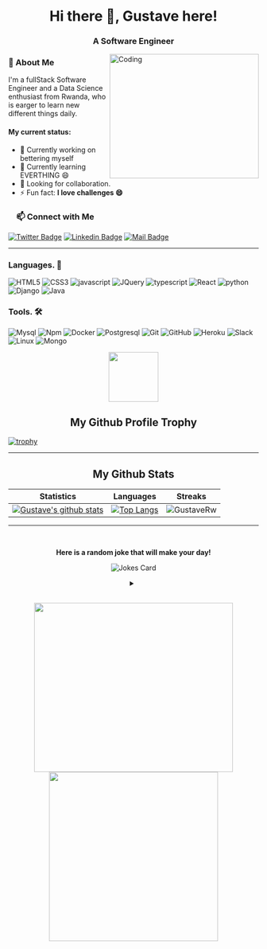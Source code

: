<h1 align="center">Hi there 👋, Gustave here!</h1>
<h3 align="center">A Software Engineer</h3>

<img align="right" alt="Coding" width="300" height="250" src="https://github.com/Ayushparikh-code/Ayushparikh-code/blob/main/coding-freak%20(1).gif">
<!--<img align="right" height="250" width="300" src="https://cdn.dribbble.com/users/2238041/screenshots/4763918/working.gif" /> </a> -->

<h3><a id="user-content-about-me" class="anchor" aria-hidden="true" href="#about-me"></a>🙋 About  Me</h3>
I'm a fullStack Software Engineer and a Data Science enthusiast from Rwanda, 
who is earger to learn new different things daily. 

  
#### My current status:
- 🔭 Currently working on bettering myself
- 🌱 Currently learning EVERTHING 😄
- 👯 Looking for collaboration.
- ⚡ Fun fact: **I love challenges 😄**

<!-- <img src="https://github.com/rajput2107/rajput2107/blob/master/Assets/Handshake.gif" width="40px">I’m looking to collaborate on **Open-Source Projects** -->


<!-- START NEW SECTION -->
 <!-- CONNECT WITH ME LINKS -->
<h3><a id="user-content-about-me" class="anchor" aria-hidden="true" href="#about-me"><svg class="octicon octicon-link" viewBox="0 0 16 16" version="1.1" width="16" height="16" aria-hidden="true"></a>📫 Connect with Me
</h3>
 
  [![Twitter Badge](https://img.shields.io/badge/Twitter-1DA1F2?style=for-the-badge&logo=twitter&logoColor=white)](https://twitter.com/iam_Gustave) [![Linkedin Badge](https://img.shields.io/badge/LinkedIn-0077B5?style=for-the-badge&logo=linkedin&logoColor=white)](https://www.linkedin.com/in/jmgustave/) [![Mail Badge](https://img.shields.io/badge/Gmail-D14836?style=for-the-badge&logo=gmail&logoColor=white)](mailto:jmgustave5@gmail.com)
<hr>
 
 <!-- START NEW SECTION -->
### Languages. 🚧 

![HTML5](https://icongr.am/devicon/html5-original.svg?size=50&color=currentColor)
![CSS3](https://icongr.am/devicon/css3-original.svg?size=50&color=currentColor)
![javascript](https://icongr.am/devicon/javascript-original.svg?size=50&color=currentColor)
![JQuery](https://icongr.am/devicon/jquery-original-wordmark.svg?size=50&color=currentColor)
![typescript](https://icongr.am/devicon/typescript-original.svg?size=50&color=currentColor)
![React](https://icongr.am/devicon/react-original.svg?size=50&color=currentColor)
![python](https://icongr.am/devicon/python-original.svg?size=50&color=currentColor)
![Django](https://icongr.am/devicon/django-original.svg?size=50&color=currentColor)
![Java](https://icongr.am/devicon/java-original.svg?size=50&color=currentColor)




### Tools. 🛠 

![Mysql](https://icongr.am/devicon/mysql-original-wordmark.svg?size=50&color=currentColor)
![Npm](https://icongr.am/devicon/npm-original-wordmark.svg?size=50&color=currentColor)
![Docker](https://icongr.am/devicon/docker-original-wordmark.svg?size=50&color=currentColor)
![Postgresql](https://icongr.am/devicon/postgresql-original.svg?size=50&color=currentColor)
![Git](https://icongr.am/devicon/git-original.svg?size=50&color=currentColor)
![GitHub](https://icongr.am/devicon/github-original.svg?size=50&color=currentColor)
![Heroku](https://icongr.am/devicon/heroku-original.svg?size=50&color=currentColor)
![Slack](https://icongr.am/devicon/slack-original.svg?size=50&color=currentColor)
![Linux](https://icongr.am/devicon/linux-original.svg?size=50&color=currentColor)
![Mongo](https://icongr.am/devicon/mongodb-original-wordmark.svg?size=50&color=currentColor)


  
<!-- START NEW SECTION -->
<p align="center">
  <img width="100" src="https://user-images.githubusercontent.com/6661165/91657958-61b4fd00-eb00-11ea-9def-dc7ef5367e34.png" />  
  <h2 align="center">My Github Profile Trophy</h2>
</p>

[![trophy](https://github-profile-trophy.vercel.app/?username=GustaveRw&theme=radical&margin-w=40&margin-h=40)](https://github.com/GustaveRw)

<hr>

<!-- START NEW SECTION -->
<p align="center">
 <h2 align="center">My Github Stats</h2>

|Statistics|Languages|Streaks|
|-|-|-|
|[![Gustave's github stats](https://github-readme-stats.vercel.app/api?username=GustaveRw&show_icons=true&theme=dark&hide_title=true)](https://github.com/GustaveRw)|[![Top Langs](https://github-readme-stats.vercel.app/api/top-langs/?username=GustaveRw&show_icons=true&theme=dark&layout=compact&hide_title=true)](https://github.com/GustaveRw)|![GustaveRw](https://github-readme-streak-stats.herokuapp.com/?user=GustaveRw&theme=dark)
<hr>

<!-- START NEW SECTION -->
<!--
<div align="center">
<br><p align="centre"><b>Visitors Count</b></p>  
<p align="center"><img align="center" src="https://profile-counter.glitch.me/{GustaveRW}/count.svg" /></p> 
<br></div> 


<p align="center">
<img align="" height='120px' src="https://github.com/aryashah2k/aryashah2k/blob/main/assets/Geometric%20White.gif" /><img align="" height='120px' src="https://raw.githubusercontent.com/rodrigograca31/rodrigograca31/master/matrix.svg" /><img align="" height='120px' src="https://github.com/aryashah2k/aryashah2k/blob/main/assets/Geometric%20White.gif" />
</p>
<hr>
-->
<!-- START NEW SECTION -->
<div align="center">
 <br>
 <p align="centre"><b> Here is a random joke that will make your day!</b></p>
 
 
![Jokes Card](https://readme-jokes.vercel.app/api)
 
 
<details><summary align="center"> </samp></summary><p align ="centre"> Refresh page to load New joke</p></details>
<br>
</div>

<!-- START NEW SECTION -->

<p align="center">
  <img src="https://raw.githubusercontent.com/Ayushparikh-code/Ayushparikh-code/main/me.gif" width=400 height=340>
  <img src="https://raw.githubusercontent.com/Ayushparikh-code/Ayushparikh-code/main/new.gif" height=340/>
</p>


<!-- GITHUB ACTIVITY GRAPH -->

  

